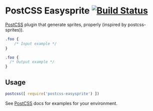 # PostCSS Easysprite [![Build Status][ci-img]][ci]

[PostCSS] plugin that generate sprites, properly (inspired by postcss-sprites)).

[PostCSS]: https://github.com/postcss/postcss
[ci-img]:  https://travis-ci.org/glebmachine/postcss-easysprite.svg
[ci]:      https://travis-ci.org/glebmachine/postcss-easysprite

```css
.foo {
    /* Input example */
}
```

```css
.foo {
  /* Output example */
}
```

## Usage

```js
postcss([ require('postcss-easysprite') ])
```

See [PostCSS] docs for examples for your environment.
